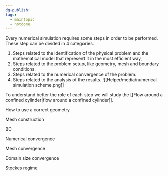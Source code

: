 ```yaml
---
dg-publish: 
tags:
  - maintopic
  - notdone
---
```

Every numerical simulation requires some steps in order to be performed. These step can be divided in 4 categories. 
1. Steps related to the identification of the physical problem and the mathematical model that represent it in the most efficient way,
2. Steps related to the problem setup, like geometry, mesh and boundary conditions. 
3. Steps related to the numerical convergence of the problem.
4. Steps related to the analysis of the results.
![[Helper/media/numerical simulation scheme.png]]

To understand better the role of each step we will study the [[Flow around a confined cylinder|flow around a confined cylinder]].





How to use a correct geometry

Mesh construction

BC

Numerical convergence

Mesh convergence

Domain size convergence

Stockes regime